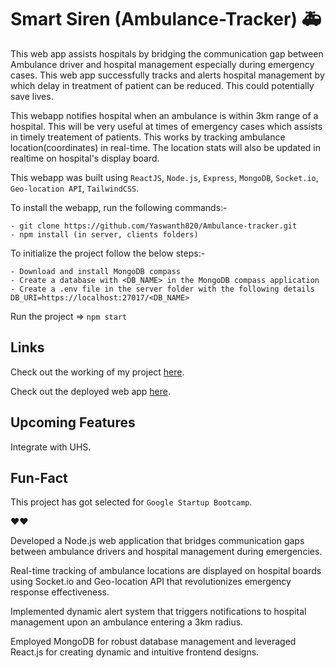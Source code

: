 # Smart Siren (Ambulance-Tracker) 🚑

This web app assists hospitals by bridging the communication gap between Ambulance driver and hospital management especially during emergency cases. This web app successfully tracks and alerts hospital management by which delay in treatment of patient can be reduced. This could potentially save lives.

This webapp notifies hospital when an ambulance is within 3km range of a hospital. This will be very useful at times of emergency cases which assists in timely treatement of patients. This works by tracking ambulance location(coordinates) in real-time. The location stats will also be updated in realtime on hospital's display board.

This webapp was built using `ReactJS`, `Node.js`, `Express`, `MongoDB`, `Socket.io`, `Geo-location API`, `TailwindCSS`.

To install the webapp, run the following commands:-

    - git clone https://github.com/Yaswanth820/Ambulance-tracker.git
    - npm install (in server, clients folders)

To initialize the project follow the below steps:- 

    - Download and install MongoDB compass 
    - Create a database with <DB_NAME> in the MongoDB compass application
    - Create a .env file in the server folder with the following details DB_URI=https://localhost:27017/<DB_NAME>

Run the project => `npm start`

## Links
Check out the working of my project [here](https://youtu.be/KkqGRHMl9Sk).

Check out the deployed web app [here](https://react-amb-driver.herokuapp.com/ ).

## Upcoming Features
Integrate with UHS.

## Fun-Fact
This project has got selected for `Google Startup Bootcamp`.

❤❤

Developed a Node.js web application that bridges communication gaps between ambulance drivers and hospital management during emergencies.

Real-time tracking of ambulance locations are displayed on hospital boards using Socket.io and Geo-location API that revolutionizes emergency response effectiveness.

Implemented dynamic alert system that triggers notifications to hospital management upon an ambulance entering a 3km radius.

Employed MongoDB for robust database management and leveraged React.js for creating dynamic and intuitive frontend designs.